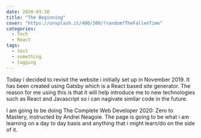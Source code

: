 ```yaml
---
date: 2020-03-30
title: "The Beginning"
cover: "https://unsplash.it/400/300/?random?TheFallenTime"
categories:
  - Tech
  - React
tags:
  - test
  - something
  - tagging
---
```


<p>Today i decided to revisit the website i initially set up in November 2019. It has been created using Gatsby which is a React based site generator. The reason for me using this is that it will help introduce me to new technologies such as React and Javascript so i can nagivate similar code in the future. </p>

<p>I am going to be doing The Complete Web Developer 2020: Zero to Mastery, instructed by Andrei Neagoie. The page is going to be what i am learning on a day to day basis and anything that i might learn/do on the side of it. </p>
